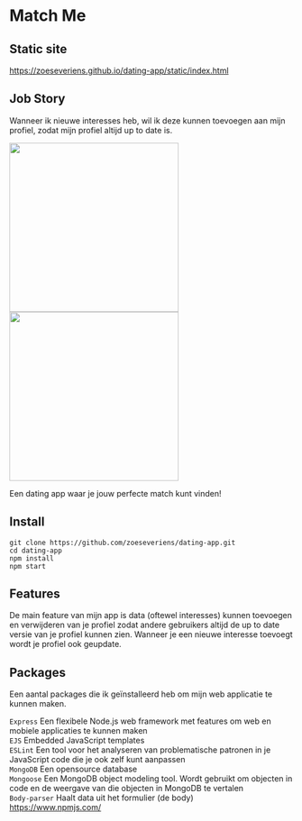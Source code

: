 # Match Me

## Static site
https://zoeseveriens.github.io/dating-app/static/index.html

## Job Story
Wanneer ik nieuwe interesses heb, wil ik deze kunnen toevoegen aan mijn profiel, zodat mijn profiel altijd up to date is.

<img src="https://github.com/zoeseveriens/dating-app/blob/master/wiki-img/home-page.png" width="300"><img src="https://github.com/zoeseveriens/dating-app/blob/master/wiki-img/css.png" width="300">

Een dating app waar je jouw perfecte match kunt vinden!

## Install 
`git clone https://github.com/zoeseveriens/dating-app.git`   
`cd dating-app`   
`npm install`   
`npm start`

## Features
De main feature van mijn app is data (oftewel interesses) kunnen toevoegen en verwijderen van je profiel zodat andere gebruikers altijd de up to date versie van je profiel kunnen zien. Wanneer je een nieuwe interesse toevoegt wordt je profiel ook geupdate.

## Packages
Een aantal packages die ik geïnstalleerd heb om mijn web applicatie te kunnen maken.

`Express` Een flexibele Node.js web framework met features om web en mobiele applicaties te kunnen maken  
`EJS` Embedded JavaScript templates  
`ESLint` Een tool voor het analyseren van problematische patronen in je JavaScript code die je ook zelf kunt aanpassen  
`MongoDB` Een opensource database  
`Mongoose` Een MongoDB object modeling tool. Wordt gebruikt om objecten in code en de weergave van die objecten in MongoDB te vertalen  
`Body-parser` Haalt data uit het formulier (de body)  
https://www.npmjs.com/
